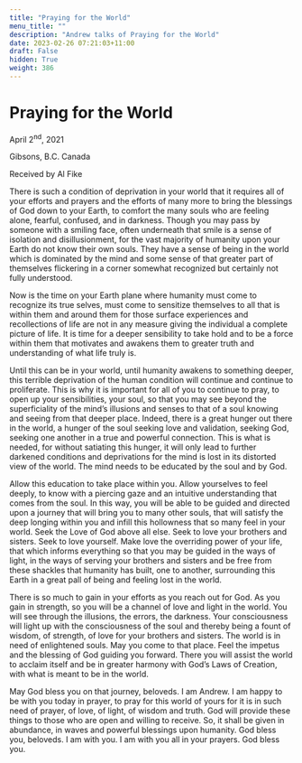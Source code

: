 ```yaml
---
title: "Praying for the World"
menu_title: ""
description: "Andrew talks of Praying for the World"
date: 2023-02-26 07:21:03+11:00
draft: False
hidden: True
weight: 386
---
```

# Praying for the World

April 2<sup>nd</sup>, 2021

Gibsons, B.C. Canada

Received by Al Fike


There is such a condition of deprivation in your world that it requires all of your efforts and prayers and the efforts of many more to bring the blessings of God down to your Earth, to comfort the many souls who are feeling alone, fearful, confused, and in darkness. Though you may pass by someone with a smiling face, often underneath that smile is a sense of isolation and disillusionment, for the vast majority of humanity upon your Earth do not know their own souls. They have a sense of being in the world which is dominated by the mind and some sense of that greater part of themselves flickering in a corner somewhat recognized but certainly not fully understood.

Now is the time on your Earth plane where humanity must come to recognize its true selves, must come to sensitize themselves to all that is within them and around them for those surface experiences and recollections of life are not in any measure giving the individual a complete picture of life. It is time for a deeper sensibility to take hold and to be a force within them that motivates and awakens them to greater truth and understanding of what life truly is.

Until this can be in your world, until humanity awakens to something deeper, this terrible deprivation of the human condition will continue and continue to proliferate. This is why it is important for all of you to continue to pray, to open up your sensibilities, your soul, so that you may see beyond the superficiality of the mind’s illusions and senses to that of a soul knowing and seeing from that deeper place. Indeed, there is a great hunger out there in the world, a hunger of the soul seeking love and validation, seeking God, seeking one another in a true and powerful connection. This is what is needed, for without satiating this hunger, it will only lead to further darkened conditions and deprivations for the mind is lost in its distorted view of the world. The mind needs to be educated by the soul and by God.

Allow this education to take place within you. Allow yourselves to feel deeply, to know with a piercing gaze and an intuitive understanding that comes from the soul. In this way, you will be able to be guided and directed upon a journey that will bring you to many other souls, that will satisfy the deep longing within you and infill this hollowness that so many feel in your world. Seek the Love of God above all else. Seek to love your brothers and sisters. Seek to love yourself. Make love the overriding power of your life, that which informs everything so that you may be guided in the ways of light, in the ways of serving your brothers and sisters and be free from these shackles that humanity has built, one to another, surrounding this Earth in a great pall of being and feeling lost in the world.

There is so much to gain in your efforts as you reach out for God. As you gain in strength, so you will be a channel of love and light in the world. You will see through the illusions, the errors, the darkness. Your consciousness will light up with the consciousness of the soul and thereby being a fount of wisdom, of strength, of love for your brothers and sisters. The world is in need of enlightened souls. May you come to that place. Feel the impetus and the blessing of God guiding you forward. There you will assist the world to acclaim itself and be in greater harmony with God’s Laws of Creation, with what is meant to be in the world.

May God bless you on that journey, beloveds. I am Andrew. I am happy to be with you today in prayer, to pray for this world of yours for it is in such need of prayer, of love, of light, of wisdom and truth. God will provide these things to those who are open and willing to receive. So, it shall be given in abundance, in waves and powerful blessings upon humanity. God bless you, beloveds. I am with you. I am with you all in your prayers. God bless you.